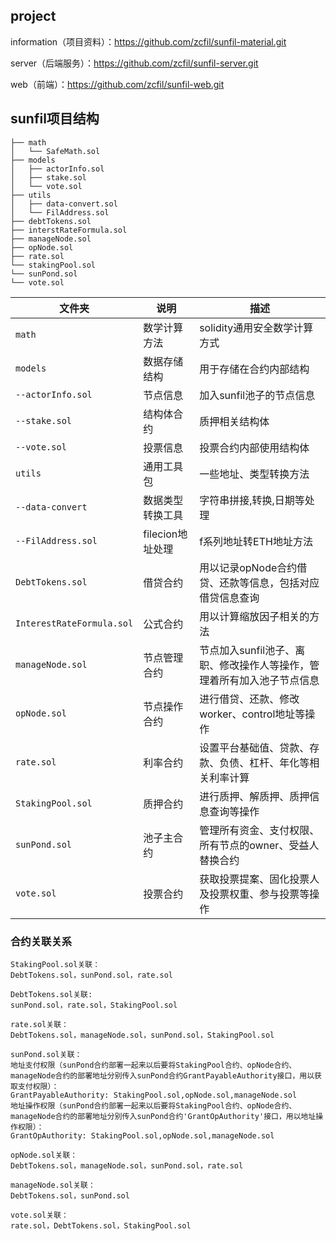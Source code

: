 ## project
information（项目资料）：https://github.com/zcfil/sunfil-material.git  

server（后端服务）：https://github.com/zcfil/sunfil-server.git  

web（前端）：https://github.com/zcfil/sunfil-web.git  


## sunfil项目结构

```shell
├── math
│   └── SafeMath.sol
├── models
│   ├── actorInfo.sol
│   ├── stake.sol
│   └── vote.sol
├── utils
│   ├── data-convert.sol
│   └── FilAddress.sol
├── debtTokens.sol
├── interstRateFormula.sol
├── manageNode.sol
├── opNode.sol
├── rate.sol
└── stakingPool.sol
└── sunPond.sol
└── vote.sol
```

| 文件夹                       | 说明           | 描述                                    |
|---------------------------|--------------|---------------------------------------|
| `math`                    | 数学计算方法       | solidity通用安全数学计算方式                    |
| `models`                  | 数据存储结构       | 用于存储在合约内部结构                           |
| `--actorInfo.sol`         | 节点信息         | 加入sunfil池子的节点信息                       |
| `--stake.sol`             | 结构体合约        | 质押相关结构体                               |
| `--vote.sol`              | 投票信息         | 投票合约内部使用结构体                           |
| `utils`                   | 通用工具包        | 一些地址、类型转换方法                           |
| `--data-convert`          | 数据类型转换工具     | 字符串拼接,转换,日期等处理                        |
| `--FilAddress.sol`        | filecion地址处理 | f系列地址转ETH地址方法                         |
| `DebtTokens.sol`          | 借贷合约         | 用以记录opNode合约借贷、还款等信息，包括对应借贷信息查询       |
| `InterestRateFormula.sol` | 公式合约         | 用以计算缩放因子相关的方法                         |
| `manageNode.sol`          | 节点管理合约       | 节点加入sunfil池子、离职、修改操作人等操作，管理着所有加入池子节点信息 |
| `opNode.sol`              | 节点操作合约       | 进行借贷、还款、修改worker、control地址等操作         |
| `rate.sol`                | 利率合约         | 设置平台基础值、贷款、存款、负债、杠杆、年化等相关利率计算         |
| `StakingPool.sol`         | 质押合约         | 进行质押、解质押、质押信息查询等操作                    |
| `sunPond.sol`             | 池子主合约        | 管理所有资金、支付权限、所有节点的owner、受益人替换合约        |
| `vote.sol`                | 投票合约         | 获取投票提案、固化投票人及投票权重、参与投票等操作             |


### 合约关联关系
```shell
StakingPool.sol关联：
DebtTokens.sol，sunPond.sol，rate.sol

DebtTokens.sol关联:
sunPond.sol，rate.sol，StakingPool.sol

rate.sol关联：
DebtTokens.sol，manageNode.sol，sunPond.sol，StakingPool.sol

sunPond.sol关联：
地址支付权限（sunPond合约部署一起来以后要将StakingPool合约、opNode合约、manageNode合约的部署地址分别传入sunPond合约GrantPayableAuthority接口，用以获取支付权限）：
GrantPayableAuthority: StakingPool.sol,opNode.sol,manageNode.sol
地址操作权限（sunPond合约部署一起来以后要将StakingPool合约、opNode合约、manageNode合约的部署地址分别传入sunPond合约'GrantOpAuthority'接口，用以地址操作权限）：
GrantOpAuthority: StakingPool.sol,opNode.sol,manageNode.sol

opNode.sol关联：
DebtTokens.sol，manageNode.sol，sunPond.sol，rate.sol

manageNode.sol关联：
DebtTokens.sol，sunPond.sol

vote.sol关联：
rate.sol，DebtTokens.sol，StakingPool.sol
```